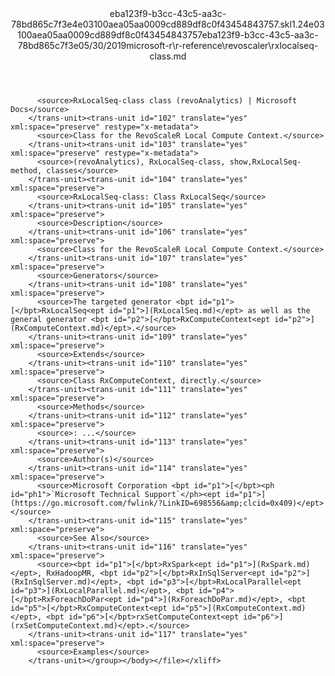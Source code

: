 <?xml version="1.0"?><xliff version="1.2" xmlns="urn:oasis:names:tc:xliff:document:1.2" xmlns:xsi="http://www.w3.org/2001/XMLSchema-instance" xsi:schemaLocation="urn:oasis:names:tc:xliff:document:1.2 xliff-core-1.2-transitional.xsd"><file datatype="xml" original="rxlocalseq-class.md" source-language="en-US" target-language="en-US"><header><tool tool-id="mdxliff" tool-name="mdxliff" tool-version="1.0-8ab897d" tool-company="Microsoft" /><xliffext:skl_file_name xmlns:xliffext="urn:microsoft:content:schema:xliffextensions">eba123f9-b3cc-43c5-aa3c-78bd865c7f3e4e03100aea05aa0009cd889df8c0f43454843757.skl</xliffext:skl_file_name><xliffext:version xmlns:xliffext="urn:microsoft:content:schema:xliffextensions">1.2</xliffext:version><xliffext:ms.openlocfilehash xmlns:xliffext="urn:microsoft:content:schema:xliffextensions">4e03100aea05aa0009cd889df8c0f43454843757</xliffext:ms.openlocfilehash><xliffext:ms.sourcegitcommit xmlns:xliffext="urn:microsoft:content:schema:xliffextensions">eba123f9-b3cc-43c5-aa3c-78bd865c7f3e</xliffext:ms.sourcegitcommit><xliffext:ms.lasthandoff xmlns:xliffext="urn:microsoft:content:schema:xliffextensions">05/30/2019</xliffext:ms.lasthandoff><xliffext:ms.openlocfilepath xmlns:xliffext="urn:microsoft:content:schema:xliffextensions">microsoft-r\r-reference\revoscaler\rxlocalseq-class.md</xliffext:ms.openlocfilepath></header><body><group id="content" extype="content"><trans-unit id="101" translate="yes" xml:space="preserve" restype="x-metadata">
          <source>RxLocalSeq-class class (revoAnalytics) | Microsoft Docs</source>
        </trans-unit><trans-unit id="102" translate="yes" xml:space="preserve" restype="x-metadata">
          <source>Class for the RevoScaleR Local Compute Context.</source>
        </trans-unit><trans-unit id="103" translate="yes" xml:space="preserve" restype="x-metadata">
          <source>(revoAnalytics), RxLocalSeq-class, show,RxLocalSeq-method, classes</source>
        </trans-unit><trans-unit id="104" translate="yes" xml:space="preserve">
          <source>RxLocalSeq-class: Class RxLocalSeq</source>
        </trans-unit><trans-unit id="105" translate="yes" xml:space="preserve">
          <source>Description</source>
        </trans-unit><trans-unit id="106" translate="yes" xml:space="preserve">
          <source>Class for the RevoScaleR Local Compute Context.</source>
        </trans-unit><trans-unit id="107" translate="yes" xml:space="preserve">
          <source>Generators</source>
        </trans-unit><trans-unit id="108" translate="yes" xml:space="preserve">
          <source>The targeted generator <bpt id="p1">[</bpt>RxLocalSeq<ept id="p1">](RxLocalSeq.md)</ept> as well as the general generator <bpt id="p2">[</bpt>RxComputeContext<ept id="p2">](RxComputeContext.md)</ept>.</source>
        </trans-unit><trans-unit id="109" translate="yes" xml:space="preserve">
          <source>Extends</source>
        </trans-unit><trans-unit id="110" translate="yes" xml:space="preserve">
          <source>Class RxComputeContext, directly.</source>
        </trans-unit><trans-unit id="111" translate="yes" xml:space="preserve">
          <source>Methods</source>
        </trans-unit><trans-unit id="112" translate="yes" xml:space="preserve">
          <source>: ...</source>
        </trans-unit><trans-unit id="113" translate="yes" xml:space="preserve">
          <source>Author(s)</source>
        </trans-unit><trans-unit id="114" translate="yes" xml:space="preserve">
          <source>Microsoft Corporation <bpt id="p1">[</bpt><ph id="ph1">`Microsoft Technical Support`</ph><ept id="p1">](https://go.microsoft.com/fwlink/?LinkID=698556&amp;clcid=0x409)</ept></source>
        </trans-unit><trans-unit id="115" translate="yes" xml:space="preserve">
          <source>See Also</source>
        </trans-unit><trans-unit id="116" translate="yes" xml:space="preserve">
          <source><bpt id="p1">[</bpt>RxSpark<ept id="p1">](RxSpark.md)</ept>, RxHadoopMR, <bpt id="p2">[</bpt>RxInSqlServer<ept id="p2">](RxInSqlServer.md)</ept>, <bpt id="p3">[</bpt>RxLocalParallel<ept id="p3">](RxLocalParallel.md)</ept>, <bpt id="p4">[</bpt>RxForeachDoPar<ept id="p4">](RxForeachDoPar.md)</ept>, <bpt id="p5">[</bpt>RxComputeContext<ept id="p5">](RxComputeContext.md)</ept>, <bpt id="p6">[</bpt>rxSetComputeContext<ept id="p6">](rxSetComputeContext.md)</ept>.</source>
        </trans-unit><trans-unit id="117" translate="yes" xml:space="preserve">
          <source>Examples</source>
        </trans-unit></group></body></file></xliff>